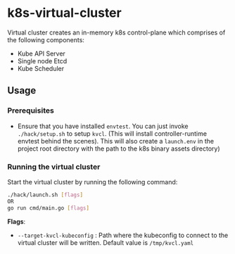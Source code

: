# k8s-virtual-cluster
Virtual cluster creates an in-memory k8s control-plane which comprises of the following components:
* Kube API Server
* Single node Etcd
* Kube Scheduler


## Usage

### Prerequisites
* Ensure that you have installed `envtest`. You can just invoke `./hack/setup.sh` to setup `kvcl`.  (This will install controller-runtime envtest behind the scenes). 
 This will also create a `launch.env` in the project root directory with the path to the k8s binary assets directory)

### Running the virtual cluster

Start the virtual cluster by running the following command:
```bash
./hack/launch.sh [flags]
OR 
go run cmd/main.go [flags]
```
**Flags**:
* `--target-kvcl-kubeconfig` : Path where the kubeconfig to connect to the virtual cluster will be written. Default value is `/tmp/kvcl.yaml`

